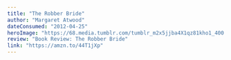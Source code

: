```yaml
---
title: "The Robber Bride"
author: "Margaret Atwood"
dateConsumed: "2012-04-25"
heroImage: "https://68.media.tumblr.com/tumblr_m2x5jjba4X1qz81kho1_400.jpg"
review: "Book Review: The Robber Bride"
link: "https://amzn.to/44T1jXp"
---
```


